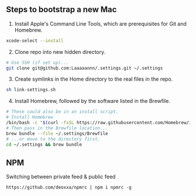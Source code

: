 ## Steps to bootstrap a new Mac

1. Install Apple's Command Line Tools, which are prerequisites for Git and Homebrew.

```zsh
xcode-select --install
```


2. Clone repo into new hidden directory.

```zsh
# Use SSH (if set up)...
git clone git@github.com:Laaaaannn/.settings.git ~/.settings
```


3. Create symlinks in the Home directory to the real files in the repo.

```zsh
sh link-settings.sh
```


4. Install Homebrew, followed by the software listed in the Brewfile.

```zsh
# These could also be in an install script.
# Install Homebrew
/bin/bash -c "$(curl -fsSL https://raw.githubusercontent.com/Homebrew/install/HEAD/install.sh)"
# Then pass in the Brewfile location...
brew bundle --file ~/.settings/Brewfile
# ...or move to the directory first.
cd ~/.settings && brew bundle
```

## NPM

Switching between private feed & public feed
```
https://github.com/deoxxa/npmrc | npm i npmrc -g 
```
